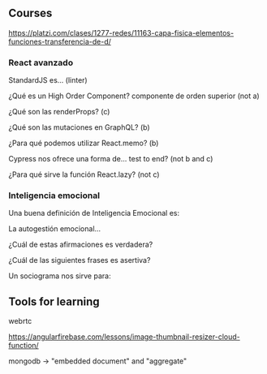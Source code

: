 ## Courses

https://platzi.com/clases/1277-redes/11163-capa-fisica-elementos-funciones-transferencia-de-d/

### React avanzado

StandardJS es... (linter)

¿Qué es un High Order Component? componente de orden superior (not a)

¿Qué son las renderProps? (c)

¿Qué son las mutaciones en GraphQL? (b)

¿Para qué podemos utilizar React.memo? (b)

Cypress nos ofrece una forma de... test to end? (not b and c)

¿Para qué sirve la función React.lazy? (not c)

### Inteligencia emocional

Una buena definición de Inteligencia Emocional es:

La autogestión emocional...

¿Cuál de estas afirmaciones es verdadera?

¿Cuál de las siguientes frases es asertiva?

Un sociograma nos sirve para:

## Tools for learning

webrtc

https://angularfirebase.com/lessons/image-thumbnail-resizer-cloud-function/

mongodb -> "embedded document" and "aggregate"
